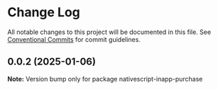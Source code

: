 # Change Log

All notable changes to this project will be documented in this file.
See [Conventional Commits](https://conventionalcommits.org) for commit guidelines.

## 0.0.2 (2025-01-06)

**Note:** Version bump only for package nativescript-inapp-purchase
